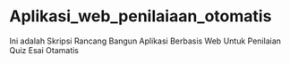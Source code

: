 # Aplikasi_web_penilaiaan_otomatis
Ini adalah Skripsi Rancang Bangun Aplikasi Berbasis Web Untuk Penilaian Quiz Esai Otamatis 
